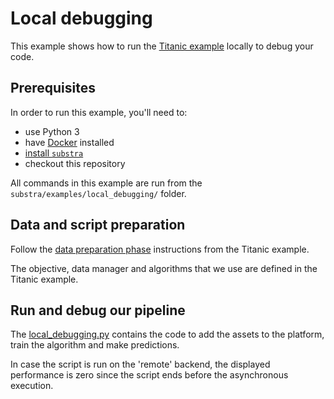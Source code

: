 # Local debugging

This example shows how to run the [Titanic example](../titanic/README.md) locally to debug your code.

## Prerequisites

In order to run this example, you'll need to:

* use Python 3
* have [Docker](https://www.docker.com/) installed
* [install `substra`](../../README.md#install)
* checkout this repository

All commands in this example are run from the `substra/examples/local_debugging/` folder.

## Data and script preparation

Follow the [data preparation phase](../titanic/README.md#data-preparation) instructions from the Titanic example.

The objective, data manager and algorithms that we use are defined in the Titanic example.

## Run and debug our pipeline

The [local_debugging.py](./scripts/local_debugging.py) contains the code to add the assets to the platform, 
train the algorithm and make predictions.

In case the script is run on the 'remote' backend, the displayed performance is zero since the script ends 
before the asynchronous execution.

